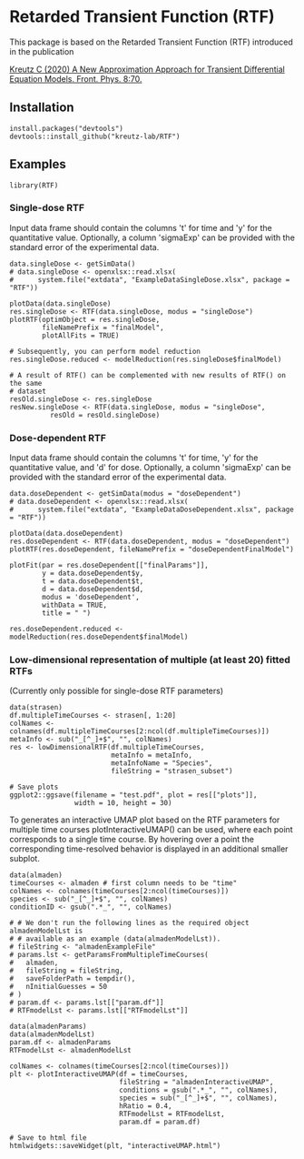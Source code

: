 # Retarded Transient Function (RTF)

This package is based on the Retarded Transient Function (RTF) introduced in the publication 

[Kreutz C (2020) A New Approximation Approach for Transient Differential Equation Models. Front. Phys. 8:70.](https://doi.org/10.3389/fphy.2020.00070)

## Installation
```
install.packages("devtools")
devtools::install_github("kreutz-lab/RTF")
```

## Examples
```
library(RTF)
```

### Single-dose RTF
Input data frame should contain the columns 't' for time and 
'y' for the quantitative value. 
Optionally, a column 'sigmaExp' can be provided with the standard error of 
the experimental data.

```
data.singleDose <- getSimData()
# data.singleDose <- openxlsx::read.xlsx(
#      system.file("extdata", "ExampleDataSingleDose.xlsx", package = "RTF"))

plotData(data.singleDose)
res.singleDose <- RTF(data.singleDose, modus = "singleDose")
plotRTF(optimObject = res.singleDose, 
        fileNamePrefix = "finalModel", 
        plotAllFits = TRUE)
        
# Subsequently, you can perform model reduction
res.singleDose.reduced <- modelReduction(res.singleDose$finalModel)

# A result of RTF() can be complemented with new results of RTF() on the same
# dataset
resOld.singleDose <- res.singleDose
resNew.singleDose <- RTF(data.singleDose, modus = "singleDose", 
          resOld = resOld.singleDose)
```

### Dose-dependent RTF
Input data frame should contain the columns 't' for time, 
'y' for the quantitative value, and 'd' for dose. 
Optionally, a column 'sigmaExp' can be provided with the standard error of 
the experimental data.

```
data.doseDependent <- getSimData(modus = "doseDependent")
# data.doseDependent <- openxlsx::read.xlsx(
#      system.file("extdata", "ExampleDataDoseDependent.xlsx", package = "RTF"))

plotData(data.doseDependent)
res.doseDependent <- RTF(data.doseDependent, modus = "doseDependent")
plotRTF(res.doseDependent, fileNamePrefix = "doseDependentFinalModel")

plotFit(par = res.doseDependent[["finalParams"]],
        y = data.doseDependent$y, 
        t = data.doseDependent$t, 
        d = data.doseDependent$d, 
        modus = 'doseDependent',
        withData = TRUE,
        title = " ")
                 
res.doseDependent.reduced <- modelReduction(res.doseDependent$finalModel)
```

### Low-dimensional representation of multiple (at least 20) fitted RTFs
(Currently only possible for single-dose RTF parameters)
```
data(strasen)
df.multipleTimeCourses <- strasen[, 1:20]
colNames <- colnames(df.multipleTimeCourses[2:ncol(df.multipleTimeCourses)])
metaInfo <- sub("_[^_]+$", "", colNames)
res <- lowDimensionalRTF(df.multipleTimeCourses,
                         metaInfo = metaInfo, 
                         metaInfoName = "Species",
                         fileString = "strasen_subset")
                         
# Save plots
ggplot2::ggsave(filename = "test.pdf", plot = res[["plots"]],
                width = 10, height = 30)

```

To generates an interactive UMAP plot based on the RTF parameters for 
multiple time courses plotInteractiveUMAP() can be used, where each point 
corresponds to a single time course. 
By hovering over a point the corresponding time-resolved behavior is displayed 
in an additional smaller subplot.
```
data(almaden)
timeCourses <- almaden # first column needs to be "time"
colNames <- colnames(timeCourses[2:ncol(timeCourses)])
species <- sub("_[^_]+$", "", colNames)
conditionID <- gsub(".*_", "", colNames)

# # We don't run the following lines as the required object almadenModelLst is 
# # available as an example (data(almadenModelLst)).
# fileString <- "almadenExampleFile"
# params.lst <- getParamsFromMultipleTimeCourses(
#   almaden,
#   fileString = fileString,
#   saveFolderPath = tempdir(),
#   nInitialGuesses = 50
# )
# param.df <- params.lst[["param.df"]]
# RTFmodelLst <- params.lst[["RTFmodelLst"]]

data(almadenParams)
data(almadenModelLst)
param.df <- almadenParams
RTFmodelLst <- almadenModelLst

colNames <- colnames(timeCourses[2:ncol(timeCourses)])
plt <- plotInteractiveUMAP(df = timeCourses,
                           fileString = "almadenInteractiveUMAP",
                           conditions = gsub(".*_", "", colNames),
                           species = sub("_[^_]+$", "", colNames),
                           hRatio = 0.4,
                           RTFmodelLst = RTFmodelLst,
                           param.df = param.df)                             
                             
# Save to html file
htmlwidgets::saveWidget(plt, "interactiveUMAP.html")
```